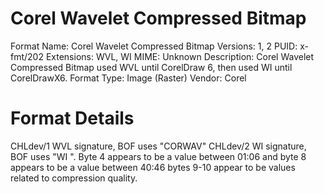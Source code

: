 # Corel Wavelet Compressed Bitmap

Format Name: Corel Wavelet Compressed Bitmap
Versions: 1, 2
PUID: x-fmt/202
Extensions: WVL, WI
MIME: Unknown
Description: Corel Wavelet Compressed Bitmap used WVL until CorelDraw 6, then used WI until CorelDrawX6. 
Format Type: Image (Raster)
Vendor: Corel
 
# Format Details

CHLdev/1 WVL signature, BOF uses "CORWAV"
CHLdev/2 WI signature, BOF uses "WI ". Byte 4 appears to be a value between 01:06 and byte 8 appears to be a value between 40:46 bytes 9-10 appear to be values related to compression quality. 

